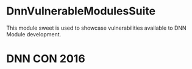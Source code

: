 # DnnVulnerableModulesSuite
This module sweet is used to showcase vulnerabilities available to DNN Module development.
# DNN CON 2016
